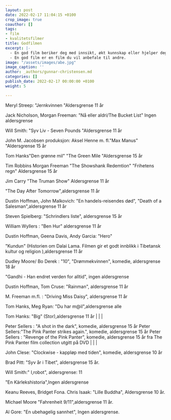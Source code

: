 ```yaml
---
layout: post
date: 2022-02-17 11:04:15 +0100
crop_image: true
coauthor: []
tags:
- film
- kvalitetsfilmer
title: Godfilmen
excerpt: |-
  - En god film beriker deg med innsikt, økt kunnskap eller hjelper deg på en eller annen måte.
  - En god film er en film du vil anbefale til andre.
image: "/assets/images/abe.jpg"
image_caption: ''
author: _authors/gunnar-christensen.md
categories: []
publish_date: 2022-02-17 00:00:00 +0100
weight: 5

---
```

Meryl Streep: "Jernkvinnen "Aldersgrense 11 år

Jack Nicholson, Morgan Freeman: "Nå eller aldri/The Bucket List" Ingen aldersgrense

Will Smith: "Syv Liv - Seven Pounds "Aldersgrense 11 år

John M. Jacobsen produksjon: Aksel Henne m. fl."Max Manus" "Aldersgrense 15 år

Tom Hanks"Den grønne mil" "The Green Mile "Aldersgrense 15 år

Tim Robbins Morgan Freeman "The Showshank Redemtion" "Frihetens regn" Aldersgrense 15 år

Jim Carry "The Truman Show" Aldersgrense 11 år

"The Day After Tomorrow",aldersgrense 11 år

Dustin Hoffman, John Malkovich: "En handels-reisendes død", "Death of a Salesman",aldersgrense 11 år

Steven Spielberg: "Schrindlers liste", aldersgrense 15 år

William Wyllers : "Ben Hur" aldersgrense 11 år

Dustin Hoffman, Geena Davis, Andy Garcia: "Hero"

"Kundun" (Historien om Dalai Lama. Filmen gir et godt innblikk i Tibetansk kultur og religion ),aldersgrense 11 år

Dudley Moore/ Bo Derek : "10", "Drømmekvinnen", komedie, aldersgrense 18 år

"Gandhi - Han endret verden for alltid", ingen aldersgrense

Dustin Hoffman, Tom Cruse: "Rainman", aldersgrense 11 år

M. Freeman m.fl. : "Driving Miss Daisy", aldersgrense 11 år

Tom Hanks, Meg Ryan: "Du har m@il",aldersgrense alle

Tom Hanks: "Big" (Stor),aldersgrense 11 år |  | |

Peter Sellers : "A shot in the dark", komedie, aldersgrense 15 år Peter Sellers:"The Pink Panter strikes again.", komedie, aldersgrense 15 år Peter Sellers : "Revenge of the Pink Panter", komedie, aldersgrense 15 år fra The Pink Panter film collection utgitt på DVD |  | |

John Clese: "Clockwise - kappløp med tiden", komedie, aldersgrense 10 år

Brad Pitt: "Syv år i Tibet", aldersgrense 15 år.

Will Smith:" I,robot", aldersgrense: 11

"En Kärlekshistoria",Ingen aldersgrense

Keanu Reeves, Bridget Fona. Chris Isaak: "Lille Buddha", Aldersgrense 10 år.

Michael Moore "Fahrenheit 9/11",aldersgrense 11 år.

Al Gore: "En ubehagelig sannhet", Ingen aldersgrense.